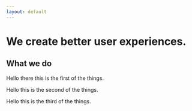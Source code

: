 ```yaml
---
layout: default
---
```


<div class="jumbotron">
  <div class="jumbo-header">
    <h1 class="text-center">We create better user experiences.</h1>
  </div>
</div>
<div class="container">

  <div class="row">
    <div class="col-xs-12">
      <h2>What we do</h2>
    </div>
  </div>

  <div class="row">
    <div class="col-xs-12 col-sm-4">
      <p>Hello there this is the first of the things.</p>
    </div>
    <div class="col-xs-12 col-sm-4">
      <p>Hello this is the second of the things.</p>
    </div>
    <div class="col-xs-12 col-sm-4">
      <p>Hello this is the third of the things.</p>
    </div>
  </div>
  
  
</div>

